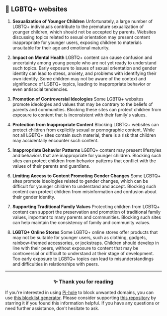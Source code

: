 <!-- SEO DATA FOR BLOCKLIST.SEFINEK.NET
* Title       : LGBTQ+ websites
* Description : N/A
* Tags        : N/A
* Canonical   : /viewer/info/block/LGBTQ_Plus
-->

## 🤮 LGBTQ+ websites

1. **Sexualization of Younger Children**
Unfortunately, a large number of LGBTQ+ individuals contribute to the premature sexualization of younger children, which should not be accepted by parents.
Websites discussing topics related to sexual orientation may present content inappropriate for younger users, exposing children to materials unsuitable for their age and emotional maturity.

2. **Impact on Mental Health**
LGBTQ+ content can cause confusion and uncertainty among young people who are not yet ready to understand such topics.
Early exposure to issues of sexual orientation and gender identity can lead to stress, anxiety, and problems with identifying their own identity. 
Some children may not be aware of the context and significance of LGBTQ+ topics, leading to inappropriate behavior or even antisocial tendencies.

3. **Promotion of Controversial Ideologies**
Some LGBTQ+ websites promote ideologies and values that may be contrary to the beliefs of parents and communities. 
Blocking these sites can protect children from exposure to content that is inconsistent with their family's values.

4. **Protection from Inappropriate Content**
Blocking LGBTQ+ websites can protect children from explicitly sexual or pornographic content.
While not all LGBTQ+ sites contain such material, there is a risk that children may accidentally encounter such content.

5. **Inappropriate Behavior Patterns**
LGBTQ+ content may present lifestyles and behaviors that are inappropriate for younger children.
Blocking such sites can protect children from behavior patterns that conflict with the values of their parents and guardians.

6. **Limiting Access to Content Promoting Gender Changes**
Some LGBTQ+ sites promote ideologies related to gender changes, which can be difficult for younger children to understand and accept.
Blocking such content can protect children from misinformation and confusion about their gender identity.

7. **Supporting Traditional Family Values**
Protecting children from LGBTQ+ content can support the preservation and promotion of traditional family values, important to many parents and communities.
Blocking such sites can help maintain the consistency of family and community values.

8. **LGBTQ+ Online Stores**
Some LGBTQ+ online stores offer products that may not be suitable for younger users, such as clothing, gadgets, rainbow-themed accessories, or jockstraps.
Children should develop in line with their peers, without exposure to content that may be controversial or difficult to understand at their stage of development.
Too early exposure to LGBTQ+ topics can lead to misunderstandings and difficulties in relationships with peers.

<hr>
<h3 align="center">✨ Thank you for reading</h3>
If you're interested in using <a href="https://blocklist.sefinek.net/viewer/info/What_is_Pi-hole">Pi-hole</a> to block unwanted domains, you can use <a href="https://sefinek.net/blocklist-generator/pihole">this blocklist generator</a>.
Please consider supporting <a href="https://github.com/sefinek24/Sefinek-Blocklist-Collection" target="_blank">this repository</a> by starring it if you found this information helpful.
If you have any questions or need further assistance, don't hesitate to ask.